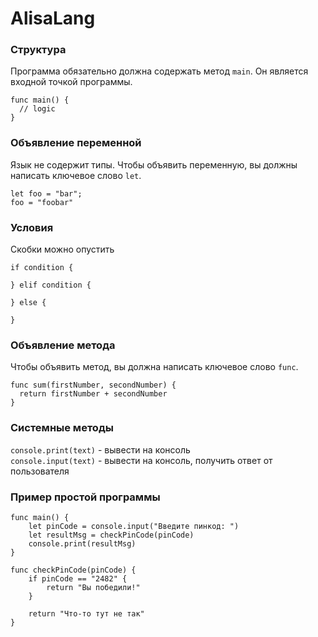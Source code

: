 # AlisaLang

### Структура
Программа обязательно должна содержать метод `main`. Он является входной точкой программы.
``` 
func main() {
  // logic
}
```

### Объявление переменной
Язык не содержит типы. Чтобы объявить переменную, вы должны написать ключевое слово `let`.
```
let foo = "bar";
foo = "foobar"
```

### Условия
Скобки можно опустить
``` 
if condition {

} elif condition {

} else {

}
```

### Объявление метода
Чтобы объявить метод, вы должна написать ключевое слово `func`.
```
func sum(firstNumber, secondNumber) {
  return firstNumber + secondNumber
}
```

### Системные методы
`console.print(text)` - вывести на консоль<br>
`console.input(text)` - вывести на консоль, получить ответ от пользователя

### Пример простой программы
```
func main() {
	let pinCode = console.input("Введите пинкод: ")
	let resultMsg = checkPinCode(pinCode)
	console.print(resultMsg)
}

func checkPinCode(pinCode) {
	if pinCode == "2482" {
		return "Вы победили!"
	}
	
	return "Что-то тут не так"
}

```
